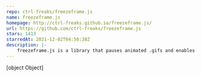 ```yaml
---
repo: ctrl-freaks/freezeframe.js
name: freezeframe.js
homepage: http://ctrl-freaks.github.io/freezeframe.js/
url: https://github.com/ctrl-freaks/freezeframe.js
stars: 1413
starredAt: 2021-12-02T04:50:38Z
description: |-
    freezeframe.js is a library that pauses animated .gifs and enables them to animate on mouse hover / mouse click / touch event, or with trigger / release functions.
---
```


[object Object]
